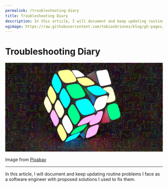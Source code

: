 ```yaml
---
permalink: /troubleshooting-diary
title: Troubleshooting Diary
description: In this article, I will document and keep updating routine problems I face as a software engineer with proposed solutions I used to fix them.
ogimage: https://raw.githubusercontent.com/tobiasbriones/blog/gh-pages/swe/diary/troubleshooting/troubleshooting-diary/images/cover.png
---
```

<!-- Copyright (c) 2023 Tobias Briones. All rights reserved. -->
<!-- SPDX-License-Identifier: CC-BY-4.0 -->
<!-- This file is part of https://github.com/tobiasbriones/blog -->

# Troubleshooting Diary

![Cover](images/cover.png)


Image from [Pixabay](images#cover")


---

In this article, I will document and keep updating routine problems I face as a
software engineer with proposed solutions I used to fix them.
